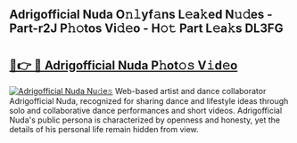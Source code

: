 ## Adrigofficial Nuda O𝚗𝚕yf𝚊ns L𝚎a𝚔ed N𝚞𝚍es - Part-r2J P𝚑𝚘tos Vi𝚍𝚎o - H𝚘𝚝 Part L𝚎a𝚔s DL3FG

# <h2><a href="http://kfd2wnm.oniu.top/?m=Adrigofficial+Nuda">🔗👉 🔴 Adrigofficial Nuda P𝚑ot𝚘𝚜 V𝚒d𝚎o</a></h2>

[![Adrigofficial Nuda Nu𝚍e𝚜](https://i.imgur.com/0qMVB7G.gif)](http://kfd2wnm.oniu.top/?m=Adrigofficial+Nuda)
Web-based artist and dance collaborator Adrigofficial Nuda, recognized for sharing dance and lifestyle ideas through solo and collaborative dance performances and short videos. Adrigofficial Nuda's public persona is characterized by openness and honesty, yet the details of his personal life remain hidden from view.  
